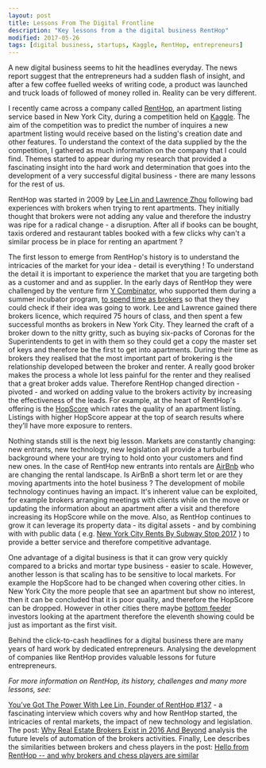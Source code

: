 ```yaml
---
layout: post
title: Lessons From The Digital Frontline
description: "Key lessons from a the digital business RentHop"
modified: 2017-05-26
tags: [digital business, startups, Kaggle, RentHop, entrepreneurs]
---
```


<p>
A new digital business seems to hit the headlines everyday. The news report suggest that the entrepreneurs had a sudden flash of insight, and after a few coffee fuelled weeks of writing code, a product was launched and truck loads of followed of money rolled in. Reality can be very different.
</p>

I recently came across a company called [RentHop](https://www.renthop.com/), an apartment listing service based in New York City, during a competition held on [Kaggle](https://www.kaggle.com/c/two-sigma-connect-rental-listing-inquiries). The aim of the competition was to predict the number of inquires a new apartment listing would receive based on the listing's creation date and other features. To understand the context of the data supplied by the the competition, I gathered as much information on the company that I could find. Themes started to appear during my research that provided a fascinating insight into the hard work and determination that goes into the development of a very successful digital business -  there are many lessons for the rest of us.

RentHop was started in 2009 by [Lee Lin and Lawrence Zhou](https://www.renthop.com/about) following bad experiences with brokers when trying to rent apartments. They initially thought that brokers were not adding any value and therefore the industry was ripe for a radical change - a disruption. After all if books can be bought, taxis ordered and restaurant tables booked with a few clicks why can't a similar process be in place for renting an apartment ?

The first lesson to emerge from RentHop's history is to understand the intricacies of the market for your idea - detail is everything ! To understand the detail it is important to experience the market that you are targeting both as a customer and and as supplier. In the early days of RentHop they were challenged by the venture firm [Y Combinator](http://www.reuters.com/article/us-renthop-idUSTRE5972LK20091008#), who supported them during a summer incubator program, [to spend time as brokers](https://www.fastcompany.com/3001334/want-disrupt-industry-try-actually-working-it-first) so that they they could check if their idea was going to work. Lee and Lawrence gained there brokers licence, which required 75 hours of class, and then spent a few successful months as brokers in New York City.  They learned the craft of a broker down to the nitty gritty, such as buying six-packs of Coronas for the Superintendents to get in with them so they could get a copy the master set of keys and therefore be the first to get into apartments. During their time as brokers they realised that the most important part of brokering is the relationship developed between the broker and renter. A really good broker makes the process a whole lot less painful for the renter and they realised that a great broker adds value. Therefore RentHop changed direction - pivoted - and worked on adding value to the brokers activity by increasing the effectiveness of the leads. For example, at the heart of RentHop's offering is the  [HopScore](https://www.youtube.com/watch?v=t3pe6gtZfOQ) which rates the quality of an apartment listing. Listings with higher HopScore appear at the top of search results where they’ll have more exposure to renters.

Nothing stands still is the next big lesson. Markets are constantly changing: new entrants, new technology, new legislation all provide a turbulent background where your are trying to hold onto your customers and find new ones. In the case of RentHop new entrants into rentals are [AirBnb](https://www.airbnb.com) who are changing the rental landscape. Is AirBnB a short term let or are they moving apartments into the hotel business ? The development of mobile technology continues having an impact.  It's inherent value can be exploited, for example brokers arranging meetings with clients while on the move or updating the information about an apartment after a visit and therefore increasing its HopScore while on the move. Also, as RentHop continues to grow it can leverage its property data - its digital assets - and by combining with with public data ( e.g. [New York City Rents By Subway Stop 2017](https://www.renthop.com/studies/nyc/new-york-city-subway-median-rent) ) to provide a better service and therefore competitive advantage.

One advantage of a digital business is that it can grow very quickly compared to a bricks and mortar type business - easier to scale. However, another lesson is that scaling has to be sensitive to local markets.  For example the HopScore had to be changed when covering other cities. In New York City the more people that see an apartment but show no interest, then it can be concluded that it is poor quality, and therefore the HopScore can be dropped. However in other cities there maybe [bottom feeder](http://www.telegraph.co.uk/finance/financialcrisis/3159944/The-value-investors-called-bottom-feeders-and-vultures.html) investors looking at the apartment therefore the eleventh showing could be just as important as the first visit.

Behind the click-to-cash headlines for a digital business there are many years of hard work by dedicated entrepreneurs. Analysing the development of companies like RentHop provides valuable lessons for future entrepreneurs.

<i>For more information on RentHop, its history, challenges and many more lessons, see:</i>

[You’ve Got The Power With Lee Lin, Founder of RentHop #137](http://www.agentcaffeine.com/youve-got-power-lee-lin-founder-renthop-137/) - a  fascinating interview which covers why and how RentHop started, the intricacies of rental markets, the impact of new technology and legislation. The post: [Why Real Estate Brokers Exist in 2016 And Beyond](https://rctom.hbs.org/submission/why-real-estate-brokers-exist-in-2016-and-beyond/) analysis the future levels of automation of the brokers activities. Finally, Lee describes the similarities between brokers and chess players in the post: [Hello from RentHop -- and why brokers and chess players are similar](https://www.kaggle.com/c/two-sigma-connect-rental-listing-inquiries/discussion/28604)
